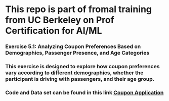 # **This repo is part of fromal training from UC Berkeley on Prof Certification for AI/ML**

### **Exercise 5.1**: Analyzing Coupon Preferences Based on Demographics, Passenger Presence, and Age Categories

### This exercise is designed to explore how coupon preferences vary according to different demographics, whether the participant is driving with passengers, and their age group.
### Code and Data set can be found in this link [Coupon Application](https://github.com/Rajkunnath/ubc_capstone/tree/main/assignment_5_1_starter)

